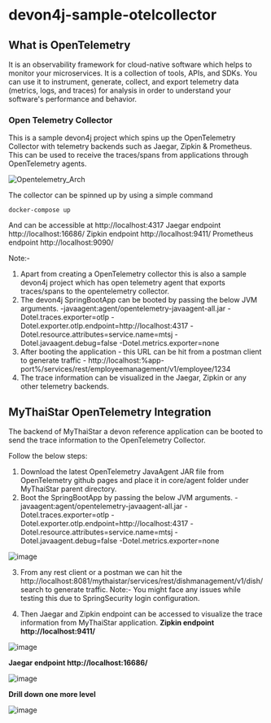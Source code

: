 # devon4j-sample-otelcollector

## What is OpenTelemetry
It is an observability framework for cloud-native software which helps to monitor your microservices.
It is a collection of tools, APIs, and SDKs. You can use it to instrument, generate, collect, and export telemetry data (metrics, logs, and traces) for analysis in order to understand your software's performance and behavior.

### Open Telemetry Collector
This is a sample devon4j project which spins up the OpenTelemetry Collector with telemetry backends such as Jaegar, Zipkin & Prometheus. This can be used to receive the traces/spans from applications through OpenTelemetry agents.

![Opentelemetry_Arch](https://user-images.githubusercontent.com/63033584/122336500-993f4980-cf5a-11eb-9d03-1355ab099734.png)

The collector can be spinned up by using a simple command 
```
docker-compose up
```
And can be accessible at http://localhost:4317
Jaegar endpoint http://localhost:16686/
Zipkin endpoint http://localhost:9411/
Prometheus endpoint http://localhost:9090/

Note:-
1) Apart from creating a OpenTelemetry collector this is also a sample devon4j project which has open telemetry agent that exports traces/spans to the opentelemetry collector.
2) The devon4j SpringBootApp can be booted by passing the below JVM arguments.
-javaagent:agent/opentelemetry-javaagent-all.jar -Dotel.traces.exporter=otlp -Dotel.exporter.otlp.endpoint=http://localhost:4317 -Dotel.resource.attributes=service.name=mtsj -Dotel.javaagent.debug=false -Dotel.metrics.exporter=none
3) After booting the application - this URL can be hit from a postman client to generate traffic - http://localhost:%app-port%/services/rest/employeemanagement/v1/employee/1234
4) The trace information can be visualized in the Jaegar, Zipkin or any other telemetry backends. 

## MyThaiStar OpenTelemetry Integration
The backend of MyThaiStar a devon reference application can be booted to send the trace information to the OpenTelemetry Collector.

Follow the below steps:
1. Download the latest OpenTelemetry JavaAgent JAR file from OpenTelemetry github pages and place it in core/agent folder under MyThaiStar parent directory.
2. Boot the SpringBootApp by passing the below JVM arguments.
-javaagent:agent/opentelemetry-javaagent-all.jar -Dotel.traces.exporter=otlp -Dotel.exporter.otlp.endpoint=http://localhost:4317 -Dotel.resource.attributes=service.name=mtsj -Dotel.javaagent.debug=false -Dotel.metrics.exporter=none

![image](https://user-images.githubusercontent.com/63033584/122231142-dca4a400-ced7-11eb-875e-0a61dcddb030.png)

3. From any rest client or a postman we can hit the http://localhost:8081/mythaistar/services/rest/dishmanagement/v1/dish/search to generate traffic.
Note:- You might face any issues while testing this due to SpringSecurity login configuration. 

4. Then Jaegar and Zipkin endpoint can be accessed to visualize the trace information from MyThaiStar application.
**Zipkin endpoint http://localhost:9411/**

![image](https://user-images.githubusercontent.com/63033584/122234808-cc41f880-ceda-11eb-8813-d440ad6431bb.png)


**Jaegar endpoint http://localhost:16686/**

![image](https://user-images.githubusercontent.com/63033584/122234896-de239b80-ceda-11eb-88dc-132443a40118.png)

**Drill down one more level**

![image](https://user-images.githubusercontent.com/63033584/122236462-28594c80-cedc-11eb-898a-0bd46be0b7bd.png)



